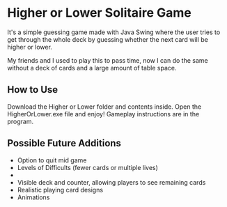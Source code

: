 # Higher or Lower Solitaire Game
It's a simple guessing game made with Java Swing where the user tries to get through the whole deck by guessing whether the next card will be higher or lower. 

My friends and I used to play this to pass time, now I can do the same without a deck of cards and a large amount of table space. 


## How to Use
Download the Higher or Lower folder and contents inside. Open the HigherOrLower.exe file and enjoy! Gameplay instructions are in the program.

## Possible Future Additions
<ul>
<li> Option to quit mid game </li>
<li> Levels of Difficults (fewer cards or multiple lives) <li>
<li> Visible deck and counter, allowing players to see remaining cards </li>
<li> Realistic playing card designs </li>
<li> Animations </li>
</ul>